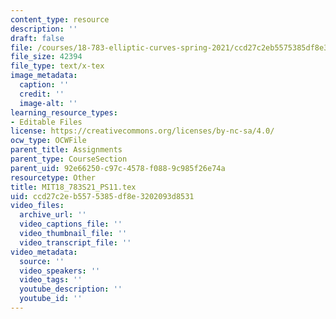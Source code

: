 ```yaml
---
content_type: resource
description: ''
draft: false
file: /courses/18-783-elliptic-curves-spring-2021/ccd27c2eb5575385df8e3202093d8531_MIT18_783S21_PS11.tex
file_size: 42394
file_type: text/x-tex
image_metadata:
  caption: ''
  credit: ''
  image-alt: ''
learning_resource_types:
- Editable Files
license: https://creativecommons.org/licenses/by-nc-sa/4.0/
ocw_type: OCWFile
parent_title: Assignments
parent_type: CourseSection
parent_uid: 92e66250-c97c-4578-f088-9c985f26e74a
resourcetype: Other
title: MIT18_783S21_PS11.tex
uid: ccd27c2e-b557-5385-df8e-3202093d8531
video_files:
  archive_url: ''
  video_captions_file: ''
  video_thumbnail_file: ''
  video_transcript_file: ''
video_metadata:
  source: ''
  video_speakers: ''
  video_tags: ''
  youtube_description: ''
  youtube_id: ''
---
```

